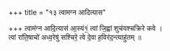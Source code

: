 +++
title = "१३ त्वामग्न आदित्यास"

+++
त्वाम॑ग्न आदि॒त्यास॑ आ॒स्यं१॒॑ त्वां जि॒ह्वां शुच॑यश्चक्रिरे कवे ।  
त्वां रा॑ति॒षाचो॑ अध्व॒रेषु॑ सश्चिरे॒ त्वे दे॒वा ह॒विर॑द॒न्त्याहु॑तम् ॥